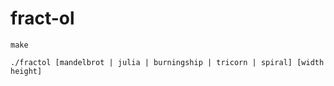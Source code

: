 # fract-ol
```make```

```./fractol [mandelbrot | julia | burningship | tricorn | spiral] [width height]```
